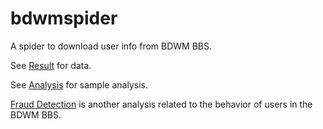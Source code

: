 # bdwmspider

A spider to download user info from BDWM BBS.

See [Result](https://github.com/MengXiangxi/bdwmspider/tree/master/Result) for data.

See [Analysis](https://github.com/MengXiangxi/bdwmspider/tree/master/Analysis) for sample analysis.

[Fraud Detection](https://github.com/MengXiangxi/bdwmspider/tree/master/Fraud_detection) is another analysis related to the behavior of users in the BDWM BBS.
